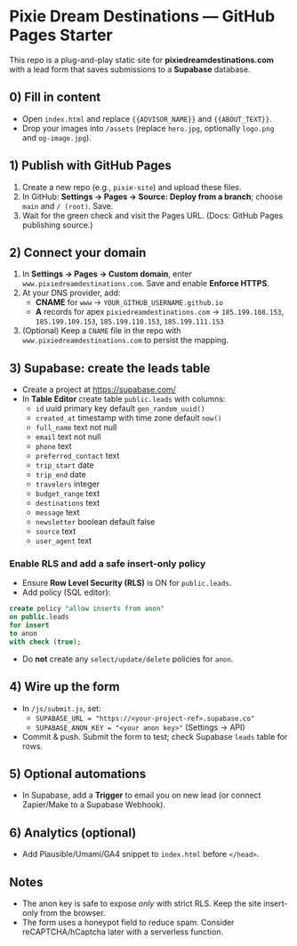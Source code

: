 # Pixie Dream Destinations — GitHub Pages Starter

This repo is a plug-and-play static site for **pixiedreamdestinations.com** with a lead form that saves submissions to a **Supabase** database.

## 0) Fill in content
- Open `index.html` and replace `{{ADVISOR_NAME}}` and `{{ABOUT_TEXT}}`.
- Drop your images into `/assets` (replace `hero.jpg`, optionally `logo.png` and `og-image.jpg`).

## 1) Publish with GitHub Pages
1. Create a new repo (e.g., `pixie-site`) and upload these files.
2. In GitHub: **Settings → Pages → Source: Deploy from a branch**; choose `main` and `/ (root)`. Save.
3. Wait for the green check and visit the Pages URL. (Docs: GitHub Pages publishing source.)

## 2) Connect your domain
1. In **Settings → Pages → Custom domain**, enter `www.pixiedreamdestinations.com`. Save and enable **Enforce HTTPS**.
2. At your DNS provider, add:
   - **CNAME** for `www` → `YOUR_GITHUB_USERNAME.github.io`
   - **A** records for apex `pixiedreamdestinations.com` → `185.199.108.153`, `185.199.109.153`, `185.199.110.153`, `185.199.111.153`
3. (Optional) Keep a `CNAME` file in the repo with `www.pixiedreamdestinations.com` to persist the mapping.

## 3) Supabase: create the leads table
- Create a project at https://supabase.com/
- In **Table Editor** create table `public.leads` with columns:
  - `id` uuid primary key default `gen_random_uuid()`
  - `created_at` timestamp with time zone default `now()`
  - `full_name` text not null
  - `email` text not null
  - `phone` text
  - `preferred_contact` text
  - `trip_start` date
  - `trip_end` date
  - `travelers` integer
  - `budget_range` text
  - `destinations` text
  - `message` text
  - `newsletter` boolean default false
  - `source` text
  - `user_agent` text

### Enable RLS and add a safe insert-only policy
- Ensure **Row Level Security (RLS)** is ON for `public.leads`.
- Add policy (SQL editor):
```sql
create policy "allow inserts from anon"
on public.leads
for insert
to anon
with check (true);
```
- Do **not** create any `select/update/delete` policies for `anon`.

## 4) Wire up the form
- In `/js/submit.js`, set:
  - `SUPABASE_URL = "https://<your-project-ref>.supabase.co"`
  - `SUPABASE_ANON_KEY = "<your anon key>"` (Settings → API)
- Commit & push. Submit the form to test; check Supabase `leads` table for rows.

## 5) Optional automations
- In Supabase, add a **Trigger** to email you on new lead (or connect Zapier/Make to a Supabase Webhook).

## 6) Analytics (optional)
- Add Plausible/Umami/GA4 snippet to `index.html` before `</head>`.

## Notes
- The anon key is safe to expose *only* with strict RLS. Keep the site insert-only from the browser.
- The form uses a honeypot field to reduce spam. Consider reCAPTCHA/hCaptcha later with a serverless function.
